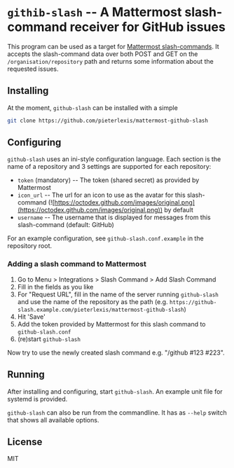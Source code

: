# `githib-slash` -- A Mattermost slash-command receiver for GitHub issues

This program can be used as a target for [Mattermost slash-commands](https://docs.mattermost.com/developer/slash-commands.html).
It accepts the slash-command data over both POST and GET on the `/organisation/repository` path and returns some information about the requested issues.

## Installing

At the moment, `github-slash` can be installed with a simple

```bash
git clone https://github.com/pieterlexis/mattermost-github-slash
```

## Configuring

`github-slash` uses an ini-style configuration language.
Each section is the name of a repository and 3 settings are supported for each repository:

* `token` (mandatory) -- The token (shared secret) as provided by Mattermost
* `icon_url` -- The url for an icon to use as the avatar for this slash-command (![https://octodex.github.com/images/original.png](https://octodex.github.com/images/original.png)) by default
* `username` -- The username that is displayed for messages from this slash-command (default: GitHub)

For an example configuration, see `github-slash.conf.example` in the repository root.

### Adding a slash command to Mattermost

1. Go to Menu > Integrations > Slash Command > Add Slash Command
2. Fill in the fields as you like
3. For "Request URL", fill in the name of the server running `github-slash` and use the name of the repository as the path (e.g. `https://github-slash.example.com/pieterlexis/mattermost-github-slash`)
4. Hit 'Save'
5. Add the token provided by Mattermost for this slash command to `github-slash.conf`
6. (re)start `github-slash`

Now try to use the newly created slash command e.g. "/github #123 #223".

## Running

After installing and configuring, start `github-slash`.
An example unit file for systemd is provided.

`github-slash` can also be run from the commandline.
It has as `--help` switch that shows all available options.

## License
MIT
